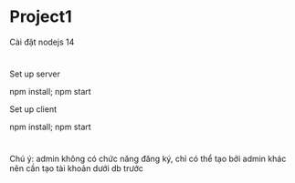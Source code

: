 # Project1
Cài đặt nodejs 14
#
Set up server

npm install;
npm start

Set up client

npm install;
npm start 

#
Chú ý: admin không có chức năng đăng ký,
chỉ có thể tạo bởi admin khác nên cần
tạo tài khoản dưới db trước

